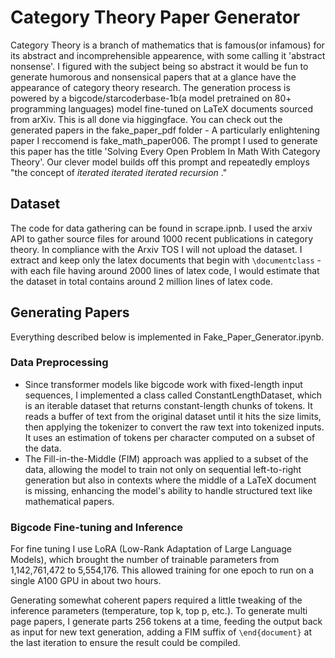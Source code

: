 # Category Theory Paper Generator

Category Theory is a branch of mathematics that is famous(or infamous) for its abstract and incomprehensible appearence, with some calling it 'abstract nonsense'. I figured with the subject being so abstract it would be fun to generate humorous and nonsensical papers that at a glance have the appearance of category theory research. The generation process is powered by a bigcode/starcoderbase-1b(a model pretrained on 80+ programming languages) model fine-tuned on LaTeX documents sourced from arXiv. This is all done via higgingface. You can check out the generated papers in the fake_paper_pdf folder - A particularly enlightening paper I reccomend is fake_math_paper006. The prompt I used to generate this paper has the title 'Solving Every Open Problem In Math With Category Theory'. Our clever model builds off this prompt and repeatedly employs "the concept of *iterated iterated
iterated recursion* ."

## Dataset

The code for data gathering can be found in scrape.ipnb. I used the arxiv API to gather source files for around 1000 recent publications in category theory. In compliance with the Arxiv TOS I will not upload the dataset. I extract and keep only the latex documents that begin with `\documentclass` - with each file having around 2000 lines of latex code, I would estimate that the dataset in total contains around 2 million lines of latex code. 

## Generating Papers

Everything described below is implemented in Fake_Paper_Generator.ipynb. 

### Data Preprocessing

- Since transformer models like bigcode work with fixed-length input sequences, I implemented a class called ConstantLengthDataset, which is an iterable dataset that returns constant-length chunks of tokens. It reads a buffer of text from the original dataset until it hits the size limits, then applying the tokenizer to convert the raw text into tokenized inputs. It uses an estimation of tokens per character computed on a subset of the data.
- The Fill-in-the-Middle (FIM) approach was applied to a subset of the data, allowing the model to train not only on sequential left-to-right generation but also in contexts where the middle of a LaTeX document is missing, enhancing the model's ability to handle structured text like mathematical papers.

### Bigcode Fine-tuning and Inference

For fine tuning I use LoRA (Low-Rank Adaptation of Large Language Models), which brought the number of trainable parameters from 1,142,761,472 to 5,554,176. This allowed training for one epoch to run on a single A100 GPU in about two hours.

Generating somewhat coherent papers required a little tweaking of the inference parameters (temperature, top k, top p, etc.). To generate multi page papers, I generate parts 256 tokens at a time, feeding the output back as input for new text generation, adding a FIM suffix of `\end{document}` at the last iteration to ensure the result could be compiled.

